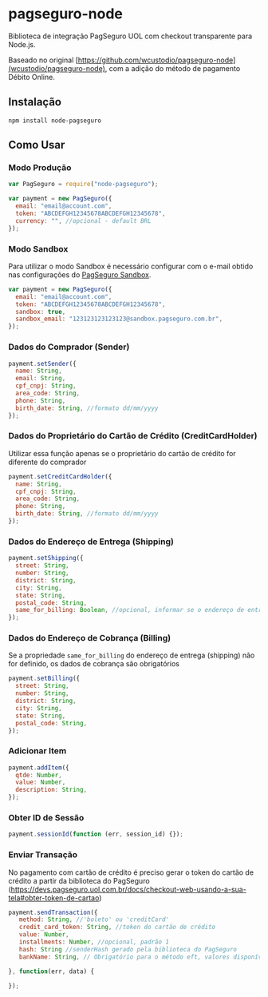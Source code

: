 # pagseguro-node

Biblioteca de integração PagSeguro UOL com checkout transparente para Node.js.

Baseado no original [https://github.com/wcustodio/pagseguro-node](wcustodio/pagseguro-node), com a adição do método de pagamento Débito Online.

## Instalação

`npm install node-pagseguro`

## Como Usar

### Modo Produção

```javascript
var PagSeguro = require("node-pagseguro");

var payment = new PagSeguro({
  email: "email@account.com",
  token: "ABCDEFGH12345678ABCDEFGH12345678",
  currency: "", //opcional - default BRL
});
```

### Modo Sandbox

Para utilizar o modo Sandbox é necessário configurar com o e-mail obtido nas configurações do [PagSeguro Sandbox](https://sandbox.pagseguro.uol.com.br).

```javascript
var payment = new PagSeguro({
  email: "email@account.com",
  token: "ABCDEFGH12345678ABCDEFGH12345678",
  sandbox: true,
  sandbox_email: "123123123123123@sandbox.pagseguro.com.br",
});
```

### Dados do Comprador (Sender)

```javascript
payment.setSender({
  name: String,
  email: String,
  cpf_cnpj: String,
  area_code: String,
  phone: String,
  birth_date: String, //formato dd/mm/yyyy
});
```

### Dados do Proprietário do Cartão de Crédito (CreditCardHolder)

Utilizar essa função apenas se o proprietário do cartão de crédito for diferente do comprador

```javascript
payment.setCreditCardHolder({
  name: String,
  cpf_cnpj: String,
  area_code: String,
  phone: String,
  birth_date: String, //formato dd/mm/yyyy
});
```

### Dados do Endereço de Entrega (Shipping)

```javascript
payment.setShipping({
  street: String,
  number: String,
  district: String,
  city: String,
  state: String,
  postal_code: String,
  same_for_billing: Boolean, //opcional, informar se o endereço de entrega for o mesmo do endereço de cobrança
});
```

### Dados do Endereço de Cobrança (Billing)

Se a propriedade `same_for_billing` do endereço de entrega (shipping) não for definido, os dados de cobrança são obrigatórios

```javascript
payment.setBilling({
  street: String,
  number: String,
  district: String,
  city: String,
  state: String,
  postal_code: String,
});
```

### Adicionar Item

```javascript
payment.addItem({
  qtde: Number,
  value: Number,
  description: String,
});
```

### Obter ID de Sessão

```javascript
payment.sessionId(function (err, session_id) {});
```

### Enviar Transação

No pagamento com cartão de crédito é preciso gerar o token do cartão de crédito a partir da biblioteca do PagSeguro (https://devs.pagseguro.uol.com.br/docs/checkout-web-usando-a-sua-tela#obter-token-de-cartao)

```javascript
payment.sendTransaction({
   method: String, //'boleto' ou 'creditCard'
   credit_card_token: String, //token do cartão de crédito
   value: Number,
   installments: Number, //opcional, padrão 1
   hash: String //senderHash gerado pela biblioteca do PagSeguro
   bankName: String, // Obrigatório para o método eft, valores disponíves: "bradesco", "itau", "bancodobrasil", "banrisul", "hsbc"

}, function(err, data) {

});
```

